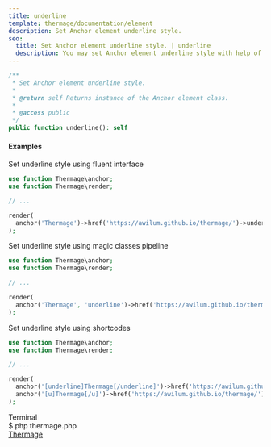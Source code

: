 ```yaml
---
title: underline
template: thermage/documentation/element
description: Set Anchor element underline style.
seo:
  title: Set Anchor element underline style. | underline
  description: You may set Anchor element underline style with help of method underline
---
```


```php
/**
 * Set Anchor element underline style.
 *
 * @return self Returns instance of the Anchor element class.
 *
 * @access public
 */
public function underline(): self
```

#### Examples

Set underline style using fluent interface
```php
use function Thermage\anchor;
use function Thermage\render;

// ...

render(
  anchor('Thermage')->href('https://awilum.github.io/thermage/')->underline()
);
```

Set underline style using magic classes pipeline
```php
use function Thermage\anchor;
use function Thermage\render;

// ...

render(
  anchor('Thermage', 'underline')->href('https://awilum.github.io/thermage/')
);
```

Set underline style using shortcodes
```php 
use function Thermage\anchor;
use function Thermage\render;

// ...

render( 
  anchor('[underline]Thermage[/underline]')->href('https://awilum.github.io/thermage/').
  anchor('[u]Thermage[/u]')->href('https://awilum.github.io/thermage/')
);
```

<div class="terminal">
  <div class="terminal-header">Terminal</div>
  <div class="terminal-body">
    <div class="terminal-command">$ php thermage.php</div>
    <div class="el-a" style="text-decoration: underline;"><a href="https://awilum.github.io/thermage/">Thermage</a></div>
  </div>
</div>